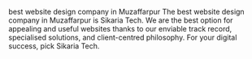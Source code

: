 best website design company in Muzaffarpur
The best website design company in Muzaffarpur is Sikaria Tech. We are the best option for appealing and useful websites thanks to our enviable track record, specialised solutions, and client-centred philosophy. For your digital success, pick Sikaria Tech.

